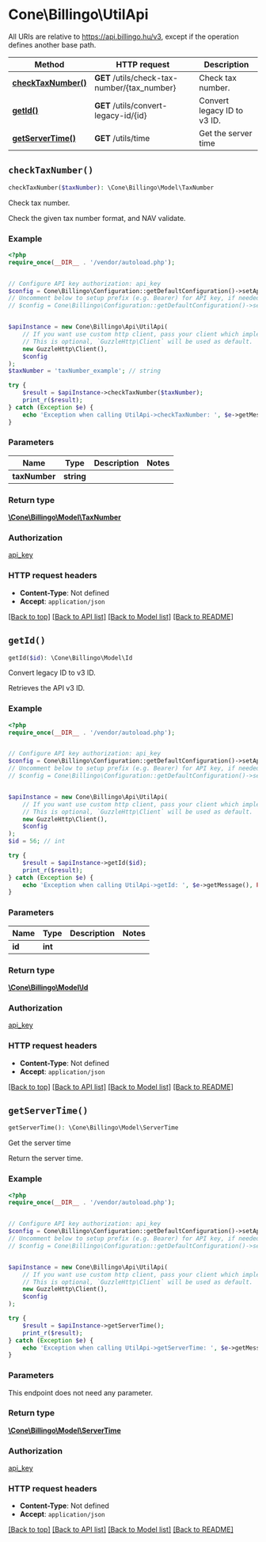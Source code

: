 # Cone\Billingo\UtilApi

All URIs are relative to https://api.billingo.hu/v3, except if the operation defines another base path.

| Method | HTTP request | Description |
| ------------- | ------------- | ------------- |
| [**checkTaxNumber()**](UtilApi.md#checkTaxNumber) | **GET** /utils/check-tax-number/{tax_number} | Check tax number. |
| [**getId()**](UtilApi.md#getId) | **GET** /utils/convert-legacy-id/{id} | Convert legacy ID to v3 ID. |
| [**getServerTime()**](UtilApi.md#getServerTime) | **GET** /utils/time | Get the server time |


## `checkTaxNumber()`

```php
checkTaxNumber($taxNumber): \Cone\Billingo\Model\TaxNumber
```

Check tax number.

Check the given tax number format, and NAV validate.

### Example

```php
<?php
require_once(__DIR__ . '/vendor/autoload.php');


// Configure API key authorization: api_key
$config = Cone\Billingo\Configuration::getDefaultConfiguration()->setApiKey('X-API-KEY', 'YOUR_API_KEY');
// Uncomment below to setup prefix (e.g. Bearer) for API key, if needed
// $config = Cone\Billingo\Configuration::getDefaultConfiguration()->setApiKeyPrefix('X-API-KEY', 'Bearer');


$apiInstance = new Cone\Billingo\Api\UtilApi(
    // If you want use custom http client, pass your client which implements `GuzzleHttp\ClientInterface`.
    // This is optional, `GuzzleHttp\Client` will be used as default.
    new GuzzleHttp\Client(),
    $config
);
$taxNumber = 'taxNumber_example'; // string

try {
    $result = $apiInstance->checkTaxNumber($taxNumber);
    print_r($result);
} catch (Exception $e) {
    echo 'Exception when calling UtilApi->checkTaxNumber: ', $e->getMessage(), PHP_EOL;
}
```

### Parameters

| Name | Type | Description  | Notes |
| ------------- | ------------- | ------------- | ------------- |
| **taxNumber** | **string**|  | |

### Return type

[**\Cone\Billingo\Model\TaxNumber**](../Model/TaxNumber.md)

### Authorization

[api_key](../../README.md#api_key)

### HTTP request headers

- **Content-Type**: Not defined
- **Accept**: `application/json`

[[Back to top]](#) [[Back to API list]](../../README.md#endpoints)
[[Back to Model list]](../../README.md#models)
[[Back to README]](../../README.md)

## `getId()`

```php
getId($id): \Cone\Billingo\Model\Id
```

Convert legacy ID to v3 ID.

Retrieves the API v3 ID.

### Example

```php
<?php
require_once(__DIR__ . '/vendor/autoload.php');


// Configure API key authorization: api_key
$config = Cone\Billingo\Configuration::getDefaultConfiguration()->setApiKey('X-API-KEY', 'YOUR_API_KEY');
// Uncomment below to setup prefix (e.g. Bearer) for API key, if needed
// $config = Cone\Billingo\Configuration::getDefaultConfiguration()->setApiKeyPrefix('X-API-KEY', 'Bearer');


$apiInstance = new Cone\Billingo\Api\UtilApi(
    // If you want use custom http client, pass your client which implements `GuzzleHttp\ClientInterface`.
    // This is optional, `GuzzleHttp\Client` will be used as default.
    new GuzzleHttp\Client(),
    $config
);
$id = 56; // int

try {
    $result = $apiInstance->getId($id);
    print_r($result);
} catch (Exception $e) {
    echo 'Exception when calling UtilApi->getId: ', $e->getMessage(), PHP_EOL;
}
```

### Parameters

| Name | Type | Description  | Notes |
| ------------- | ------------- | ------------- | ------------- |
| **id** | **int**|  | |

### Return type

[**\Cone\Billingo\Model\Id**](../Model/Id.md)

### Authorization

[api_key](../../README.md#api_key)

### HTTP request headers

- **Content-Type**: Not defined
- **Accept**: `application/json`

[[Back to top]](#) [[Back to API list]](../../README.md#endpoints)
[[Back to Model list]](../../README.md#models)
[[Back to README]](../../README.md)

## `getServerTime()`

```php
getServerTime(): \Cone\Billingo\Model\ServerTime
```

Get the server time

Return the server time.

### Example

```php
<?php
require_once(__DIR__ . '/vendor/autoload.php');


// Configure API key authorization: api_key
$config = Cone\Billingo\Configuration::getDefaultConfiguration()->setApiKey('X-API-KEY', 'YOUR_API_KEY');
// Uncomment below to setup prefix (e.g. Bearer) for API key, if needed
// $config = Cone\Billingo\Configuration::getDefaultConfiguration()->setApiKeyPrefix('X-API-KEY', 'Bearer');


$apiInstance = new Cone\Billingo\Api\UtilApi(
    // If you want use custom http client, pass your client which implements `GuzzleHttp\ClientInterface`.
    // This is optional, `GuzzleHttp\Client` will be used as default.
    new GuzzleHttp\Client(),
    $config
);

try {
    $result = $apiInstance->getServerTime();
    print_r($result);
} catch (Exception $e) {
    echo 'Exception when calling UtilApi->getServerTime: ', $e->getMessage(), PHP_EOL;
}
```

### Parameters

This endpoint does not need any parameter.

### Return type

[**\Cone\Billingo\Model\ServerTime**](../Model/ServerTime.md)

### Authorization

[api_key](../../README.md#api_key)

### HTTP request headers

- **Content-Type**: Not defined
- **Accept**: `application/json`

[[Back to top]](#) [[Back to API list]](../../README.md#endpoints)
[[Back to Model list]](../../README.md#models)
[[Back to README]](../../README.md)
